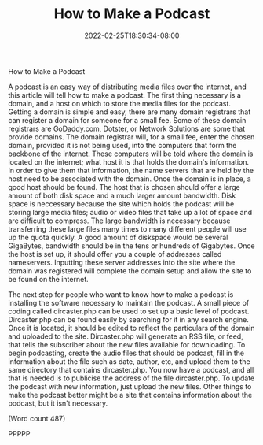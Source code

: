﻿---
title: "How to Make a Podcast"
date: 2022-02-25T18:30:34-08:00
description: "Podcasting Tips for Web Success"
featured_image: "/images/Podcasting.jpg"
tags: ["Podcasting"]
---

How to Make a Podcast 

A podcast is an easy way of distributing media files
over the internet, and this article will tell how to make a
podcast. The first thing necessary is a domain, and a
host on which to store the media files for the podcast.
Getting a domain is simple and easy, there are many
domain registrars that can register a domain for
someone for a small fee. Some of these domain
registrars are GoDaddy.com, Dotster, or Network
Solutions are some that provide domains. The domain
registrar will, for a small fee, enter the chosen domain,
provided it is not being used, into the computers that
form the backbone of the internet. These computers will
be told where the domain is located on the internet;
what host it is that holds the domain's information. In
order to give them that information, the name servers
that are held by the host need to be associated with the
domain. Once the domain is in place, a good host
should be found. The host that is chosen should offer a
large amount of both disk space and a much larger
amount bandwidth. Disk space is neccessary because
the site which holds the podcast will be storing large
media files; audio or video files that take up a lot of
space and are difficult to compress. The large
bandwidth is necessary because transferring these large
files many times to many different people will use up
the quota quickly. A good amount of diskspace would
be several GigaBytes, bandwidth should be in the tens
or hundreds of Gigabytes. Once the host is set up, it
should offer you a couple of addresses called
nameservers. Inputting these server addresses into the
site where the domain was registered will complete the
domain setup and allow the site to be found on the
internet.

The next step for people who want to know how to
make a podcast is installing the software necessary to
maintain the podcast. A small piece of coding called
dircaster.php can be used to set up a basic level of
podcast. Dircaster.php can be found easily by searching
for it in any search engine. Once it is located, it should
be edited to reflect the particulars of the domain and
uploaded to the site. Dircaster.php will generate an RSS
file, or feed, that tells the subscriber about the new files
available for downloading. To begin podcasting, create
the audio files that should be podcast, fill in the
information about the file such as date, author, etc, and
upload them to the same directory that contains
dircaster.php. You now have a podcast, and all that is
needed is to publicise the address of the file
dircaster.php. To update the podcast with new
information, just upload the new files. Other things to
make the podcast better might be a site that contains
information about the podcast, but it isn't necessary.

(Word count 487)

PPPPP


